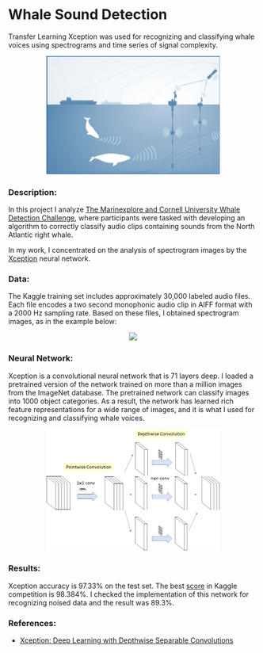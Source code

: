 # Whale Sound Detection
Transfer Learning Xception was used for recognizing and classifying whale voices using spectrograms and time series of signal complexity.

<p align="center">
	<img src="https://github.com/NasonovIvan/NN-whale-recognition/blob/main/images/marinexplore_kaggle.png" width="350">
</p>

### Description:
In this project I analyze [The Marinexplore and Cornell University Whale Detection Challenge](https://www.kaggle.com/c/whale-detection-challenge), where participants were tasked with developing an algorithm to correctly classify audio clips containing sounds from the North Atlantic right whale.

In my work, I concentrated on the analysis of spectrogram images by the [Xception](https://openaccess.thecvf.com/content_cvpr_2017/papers/Chollet_Xception_Deep_Learning_CVPR_2017_paper.pdf) neural network.

### Data:
The Kaggle training set includes approximately 30,000 labeled audio files. Each file encodes a two second monophonic audio clip in AIFF format with a 2000 Hz sampling rate. Based on these files, I obtained spectrogram images, as in the example below:
<p align="center">
	<img src="https://github.com/NasonovIvan/NN-whale-recognition/blob/main/datasets/pngs_from_wavs/trian4.png" width="350">
</p>

### Neural Network:
Xception is a convolutional neural network that is 71 layers deep. I loaded a pretrained version of the network trained on more than a million images from the ImageNet database. The pretrained network can classify images into 1000 object categories. As a result, the network has learned rich feature representations for a wide range of images, and it is what I used for recognizing and classifying whale voices.

<p align="center">
	<img src="https://github.com/NasonovIvan/NN-whale-recognition/blob/main/images/depthwise.png" width="350">
</p>

### Results:
Xception accuracy is 97.33% on the test set. The best [score](https://www.kaggle.com/competitions/whale-detection-challenge/leaderboard) in Kaggle competition is 98.384%.
I checked the implementation of this network for recognizing noised data and the result was 89.3%.

### References:
- [Xception: Deep Learning with Depthwise Separable Convolutions](https://openaccess.thecvf.com/content_cvpr_2017/papers/Chollet_Xception_Deep_Learning_CVPR_2017_paper.pdf)